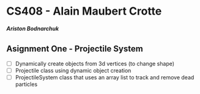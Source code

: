 # CS408 - Alain Maubert Crotte

###### **Ariston Bodnarchuk**

## Asignment One - Projectile System 

- [ ] Dynamically create objects from 3d vertices (to change shape)
- [ ] Projectile class using dynamic object creation
- [ ] ProjectileSystem class that uses an array list to track and remove dead particles
